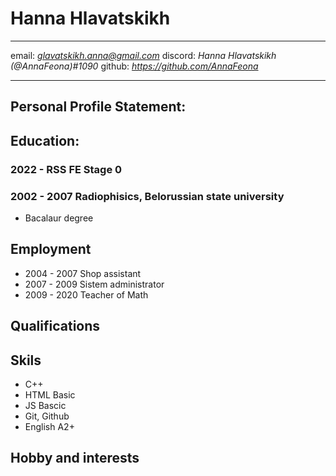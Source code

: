 # **Hanna Hlavatskikh**
********
email: *glavatskikh.anna@gmail.com*
discord: *Hanna Hlavatskikh (@AnnaFeona)#1090*
github: *https://github.com/AnnaFeona*
********
## Personal Profile Statement:

## Education:
### 2022 - RSS FE Stage 0
### 2002 - 2007 Radiophisics, Belorussian state university
* Bacalaur degree


## Employment
* 2004 - 2007 Shop assistant
* 2007 - 2009 Sistem administrator
* 2009 - 2020 Teacher of Math 


## Qualifications


## Skils
* C++ 
* HTML Basic
* JS Bascic
* Git, Github
* English A2+


## Hobby and interests